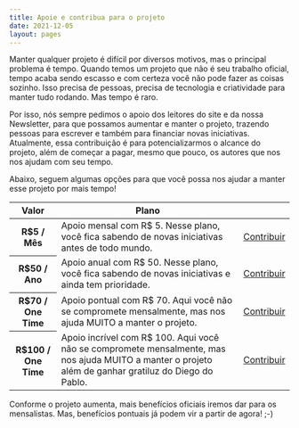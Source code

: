```yaml
---
title: Apoie e contribua para o projeto
date: 2021-12-05
layout: pages
---
```


Manter qualquer projeto é difícil por diversos motivos, mas o principal problema é tempo. Quando temos um projeto que não é seu trabalho oficial, tempo acaba sendo escasso e com certeza você não pode fazer as coisas sozinho. Isso precisa de pessoas, precisa de tecnologia e criatividade para manter tudo rodando. Mas tempo é raro. 

Por isso, nós sempre pedimos o apoio dos leitores do site e da nossa Newsletter, para que possamos aumentar e manter o projeto, trazendo pessoas para escrever e também para financiar novas iniciativas. Atualmente, essa contribuição é para potencializarmos o alcance do projeto, além de começar a pagar, mesmo que pouco, os autores que nos nos ajudam com seu tempo.

Abaixo, seguem algumas opções para que você possa nos ajudar a manter esse projeto por mais tempo!

<table class="po-plans">
	<thead>
		<tr>
			<th>Valor</th>
			<th>Plano</th>
			<th>&nbsp;</th>
		</tr>
	</thead>
	<tbody>
		<tr>
			<th>R$5 / Mês</th>
			<td>Apoio mensal com R$ 5.  Nesse plano, você fica sabendo de novas iniciativas antes de todo mundo.</td>
			<td><a href="https://buy.stripe.com/eVa8wx1C29mKdd67st" target="_new" class="po-btn" data-event="click-plan-5">Contribuir</a></td>
		</tr>
		<tr>
			<th>R$50 / Ano</th>
			<td>Apoio anual com R$ 50. Nesse plano, você fica sabendo de novas iniciativas e ainda tem prioridade.</td>
			<td><a href="https://buy.stripe.com/4gw6op0xYbuSgpi000" target="_new" class="po-btn" data-event="click-plan-50">Contribuir</a></td>
		</tr>
		<tr>
			<th>R$70 / One Time</th>
			<td>Apoio pontual com R$ 70. Aqui você não se compromete mensalmente, mas nos ajuda MUITO a manter o projeto.</td>
			<td><a href="https://buy.stripe.com/fZedQR4OefL86OI147" target="_new" class="po-btn" data-event="click-plan-70">Contribuir</a></td>
		</tr>
		<tr>
			<th>R$100 / One Time</th>
			<td>Apoio incrível com R$ 100. Aqui você não se compromete mensalmente, mas nos ajuda MUITO a manter o projeto além de ganhar gratiluz do Diego do Pablo.</td>
			<td><a href="https://buy.stripe.com/3cs5klcgG0Qe1uocMO" target="_new" class="po-btn" data-event="click-plan-100">Contribuir</a></td>
		</tr>
	</tbody>
</table>

Conforme o projeto aumenta, mais benefícios oficiais iremos dar para os mensalistas. Mas, benefícios pontuais já podem vir a partir de agora! ;-)